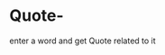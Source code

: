 # Quote-
enter  a word and get Quote related to it
<!-- 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 -->